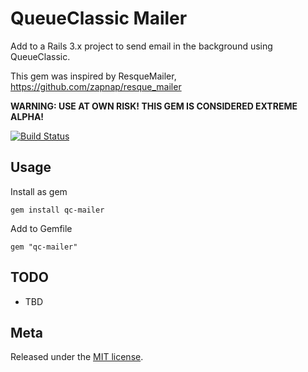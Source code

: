 QueueClassic Mailer
==================

Add to a Rails 3.x project to send email in the background using QueueClassic.

This gem was inspired by ResqueMailer, https://github.com/zapnap/resque_mailer

**WARNING: USE AT OWN RISK! THIS GEM IS CONSIDERED EXTREME ALPHA!**

[![Build Status](https://secure.travis-ci.org/zerobearing2/qc-mailer.png)](http://travis-ci.org/zerobearing2/qc-mailer)

Usage
-----

Install as gem
    
    gem install qc-mailer

Add to Gemfile

    gem "qc-mailer"


TODO
----

 - TBD


Meta
----

Released under the [MIT license](http://www.opensource.org/licenses/mit-license.php).